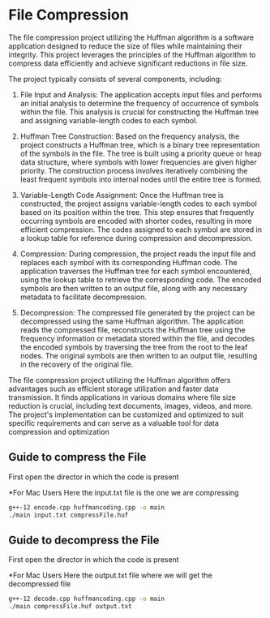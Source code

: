 
# File Compression

The file compression project utilizing the Huffman algorithm is a software application designed to reduce the size of files while maintaining their integrity. This project leverages the principles of the Huffman algorithm to compress data efficiently and achieve significant reductions in file size.

The project typically consists of several components, including:

1) File Input and Analysis: The application accepts input files and performs an initial analysis to determine the frequency of occurrence of symbols within the file. This analysis is crucial for constructing the Huffman tree and assigning variable-length codes to each symbol.

2) Huffman Tree Construction: Based on the frequency analysis, the project constructs a Huffman tree, which is a binary tree representation of the symbols in the file. The tree is built using a priority queue or heap data structure, where symbols with lower frequencies are given higher priority. The construction process involves iteratively combining the least frequent symbols into internal nodes until the entire tree is formed.

3) Variable-Length Code Assignment: Once the Huffman tree is constructed, the project assigns variable-length codes to each symbol based on its position within the tree. This step ensures that frequently occurring symbols are encoded with shorter codes, resulting in more efficient compression. The codes assigned to each symbol are stored in a lookup table for reference during compression and decompression.

4) Compression: During compression, the project reads the input file and replaces each symbol with its corresponding Huffman code. The application traverses the Huffman tree for each symbol encountered, using the lookup table to retrieve the corresponding code. The encoded symbols are then written to an output file, along with any necessary metadata to facilitate decompression.

5) Decompression: The compressed file generated by the project can be decompressed using the same Huffman algorithm. The application reads the compressed file, reconstructs the Huffman tree using the frequency information or metadata stored within the file, and decodes the encoded symbols by traversing the tree from the root to the leaf nodes. The original symbols are then written to an output file, resulting in the recovery of the original file.

The file compression project utilizing the Huffman algorithm offers advantages such as efficient storage utilization and faster data transmission. It finds applications in various domains where file size reduction is crucial, including text documents, images, videos, and more. The project's implementation can be customized and optimized to suit specific requirements and can serve as a valuable tool for data compression and optimization


## Guide to compress the File

First open the director in which the code is present 

*For Mac Users
Here the input.txt file is the one we are compressing 
```bash
g++-12 encode.cpp huffmancoding.cpp -o main
./main input.txt compressFile.huf
```

## Guide to decompress the File

First open the director in which the code is present 

*For Mac Users
Here the output.txt file where we will get the decompressed file 
```bash
g++-12 decode.cpp huffmancoding.cpp -o main
./main compressFile.huf output.txt
```
